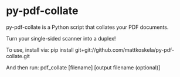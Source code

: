 py-pdf-collate
======

py-pdf-collate is a Python script that collates your PDF documents.

Turn your single-sided scanner into a duplex!

To use, install via:
pip install git+git://github.com/mattkoskela/py-pdf-collate.git

And then run:
pdf_collate [filename] [output filename (optional)]
